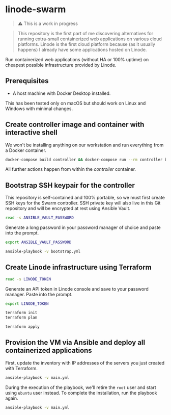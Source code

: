 # linode-swarm

> ⚠️ This is a work in progress

> This repository is the first part of me discovering alternatives for running extra-small containerized web applications on various cloud platforms. Linode is the first cloud platform because (as it usually happens) I already have some applications hosted on Linode.

Run containerized web applications (without HA or 100% uptime) on cheapest possible infrastructure provided by Linode.

## Prerequisites

- A host machine with Docker Desktop installed.

This has been tested only on macOS but should work on Linux and Windows with minimal changes.

## Create controller image and container with interactive shell

We won't be installing anything on our workstation and run everything from a Docker container.

```sh
docker-compose build controller && docker-compose run --rm controller bash
```

All further actions happen from within the *controller* container.

## Bootstrap SSH keypair for the controller

This repository is self-contained and 100% portable, so we must first create SSH keys for the Swarm controller. SSH private key will also live in this Git repository and will be encrypted at rest using Ansible Vault.

```sh
read -s ANSIBLE_VAULT_PASSWORD
```

Generate a long password in your password manager of choice and paste into the prompt.

```sh
export ANSIBLE_VAULT_PASSWORD
```

```sh
ansible-playbook -v bootstrap.yml
```

## Create Linode infrastructure using Terraform

```sh
read -s LINODE_TOKEN
```

Generate an API token in Linode console and save to your password manager. Paste into the prompt.

```sh
export LINODE_TOKEN
```

```sh
terraform init
terraform plan
```

```sh
terraform apply
```

## Provision the VM via Ansible and deploy all containerized applications

First, update the inventory with IP addresses of the servers you just created with Terraform.

```sh
ansible-playbook -v main.yml
```

During the execution of the playbook, we'll retire the `root` user and start using `ubuntu` user instead. To complete the installation, run the playbook again.

```sh
ansible-playbook -v main.yml
```

